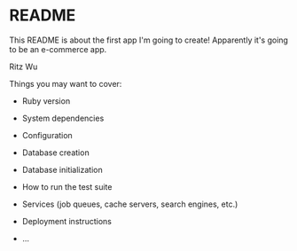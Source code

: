 # README

This README is about the first app I'm going to create! Apparently it's going to be an e-commerce app.

Ritz Wu 

Things you may want to cover:

* Ruby version

* System dependencies

* Configuration

* Database creation

* Database initialization

* How to run the test suite

* Services (job queues, cache servers, search engines, etc.)

* Deployment instructions

* ...
